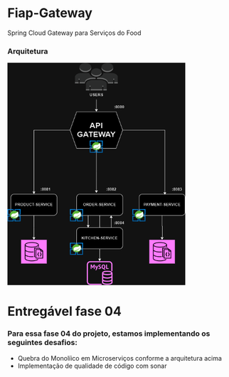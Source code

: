 # Fiap-Gateway
Spring Cloud Gateway para Serviços do Food

### Arquitetura
<img src="assets/fiap_services.drawio.png" width="400" height="500">



# Entregável fase 04
### Para essa fase 04 do projeto, estamos implementando os seguintes desafios:
* Quebra do Monolíico em Microserviços conforme a arquitetura acima
* Implementação de qualidade de código com sonar

